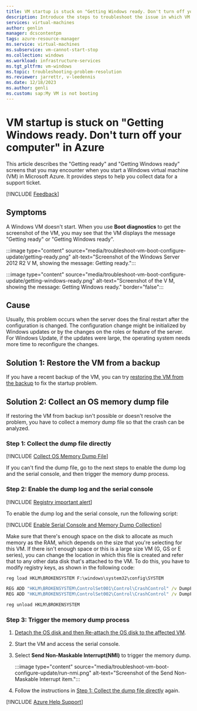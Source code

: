 ```yaml
---
title: VM startup is stuck on "Getting Windows ready. Don't turn off your computer" in Azure
description: Introduce the steps to troubleshoot the issue in which VM startup is stuck on "Getting Windows ready. Don't turn off your computer."
services: virtual-machines
author: genlin
manager: dcscontentpm
tags: azure-resource-manager
ms.service: virtual-machines
ms.subservice: vm-cannot-start-stop
ms.collection: windows
ms.workload: infrastructure-services
ms.tgt_pltfrm: vm-windows
ms.topic: troubleshooting-problem-resolution
ms.reviewer: jarrettr, v-leedennis
ms.date: 12/18/2023
ms.author: genli
ms.custom: sap:My VM is not booting
---
```


# VM startup is stuck on "Getting Windows ready. Don't turn off your computer" in Azure

This article describes the "Getting ready" and "Getting Windows ready" screens that you may encounter when you start a Windows virtual machine (VM) in Microsoft Azure. It provides steps to help you collect data for a support ticket.

[!INCLUDE [Feedback](../../../includes/feedback.md)]

## Symptoms

A Windows VM doesn't start. When you use **Boot diagnostics** to get the screenshot of the VM, you may see that the VM displays the message "Getting ready" or "Getting Windows ready".

:::image type="content" source="media/troubleshoot-vm-boot-configure-update/getting-ready.png" alt-text="Screenshot of the Windows Server 2012 R2 V M, showing the message: Getting ready.":::

:::image type="content" source="media/troubleshoot-vm-boot-configure-update/getting-windows-ready.png" alt-text="Screenshot of the V M, showing the message: Getting Windows ready." border="false":::

## Cause

Usually, this problem occurs when the server does the final restart after the configuration is changed. The configuration change might be initialized by Windows updates or by the changes on the roles or feature of the server. For Windows Update, if the updates were large, the operating system needs more time to reconfigure the changes.

## Solution 1: Restore the VM from a backup

If you have a recent backup of the VM, you can try [restoring the VM from the backup](/azure/backup/backup-azure-arm-restore-vms) to fix the startup problem.

## Solution 2: Collect an OS memory dump file

If restoring the VM from backup isn't possible or doesn't resolve the problem, you have to collect a memory dump file so that the crash can be analyzed.

### Step 1: Collect the dump file directly

[!INCLUDE [Collect OS Memory Dump File](../../../includes/azure/collect-os-memory-dump-file.md)]

If you can't find the dump file, go to the next steps to enable the dump log and the serial console, and then trigger the memory dump process.

### Step 2: Enable the dump log and the serial console

[!INCLUDE [Registry important alert](../../../includes/registry-important-alert.md)]

To enable the dump log and the serial console, run the following script:

[!INCLUDE [Enable Serial Console and Memory Dump Collection](../../../includes/azure/enable-serial-console-memory-dump-collection.md)]

Make sure that there's enough space on the disk to allocate as much memory as the RAM, which depends on the size that you're selecting for this VM. If there isn't enough space or this is a large size VM (G, GS or E series), you can change the location in which this file is created and refer that to any other data disk that's attached to the VM. To do this, you have to modify registry keys, as shown in the following code:

```cmd
reg load HKLM\BROKENSYSTEM F:\windows\system32\config\SYSTEM

REG ADD "HKLM\BROKENSYSTEM\ControlSet001\Control\CrashControl" /v DumpFile /t REG_EXPAND_SZ /d "<DRIVE LETTER OF YOUR DATA DISK>:\MEMORY.DMP" /f
REG ADD "HKLM\BROKENSYSTEM\ControlSet002\Control\CrashControl" /v DumpFile /t REG_EXPAND_SZ /d "<DRIVE LETTER OF YOUR DATA DISK>:\MEMORY.DMP" /f

reg unload HKLM\BROKENSYSTEM
```

### Step 3: Trigger the memory dump process

1. [Detach the OS disk and then Re-attach the OS disk to the affected VM](./troubleshoot-recovery-disks-portal-windows.md).
2. Start the VM and access the serial console.
3. Select **Send Non-Maskable Interrupt(NMI)** to trigger the memory dump.

    :::image type="content" source="media/troubleshoot-vm-boot-configure-update/run-nmi.png" alt-text="Screenshot of the Send Non-Maskable Interrupt item.":::

4. Follow the instructions in [Step 1: Collect the dump file directly](#step-1-collect-the-dump-file-directly) again.

[!INCLUDE [Azure Help Support](../../../includes/azure-help-support.md)]

